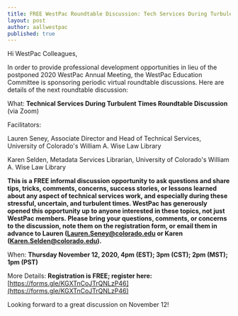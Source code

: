 ```yaml
---
title: FREE WestPac Roundtable Discussion: Tech Services During Turbulent Times (Nov. 12, 2020)
layout: post
author: aallwestpac
published: true
---
```


Hi WestPac Colleagues,

In order to provide professional development opportunities in lieu of the postponed 2020 WestPac Annual Meeting, the WestPac Education Committee is sponsoring periodic virtual roundtable discussions. Here are details of the next roundtable discussion:

What:  **Technical Services During Turbulent Times Roundtable Discussion** (via Zoom)

Facilitators: 

Lauren Seney, Associate Director and Head of Technical Services, University of Colorado's William A. Wise Law Library

Karen Selden, Metadata Services Librarian, University of Colorado's William A. Wise Law Library

**This is a FREE informal discussion opportunity to ask questions and share tips, tricks, comments, concerns, success stories, or lessons learned about any aspect of technical services work, and especially during these stressful, uncertain, and turbulent times. WestPac has generously opened this opportunity up to anyone interested in these topics, not just WestPac members. Please bring your questions, comments, or concerns to the discussion, note them on the registration form, or email them in advance to Lauren (Lauren.Seney@colorado.edu or Karen (Karen.Selden@colorado.edu).**

When: **Thursday November 12, 2020, 4pm (EST); 3pm (CST); 2pm (MST); 1pm (PST)**

More Details:  **Registration is FREE; register here:** [https://forms.gle/KGXTnCoJTrQNLzP46](https://forms.gle/KGXTnCoJTrQNLzP46)

Looking forward to a great discussion on November 12!

